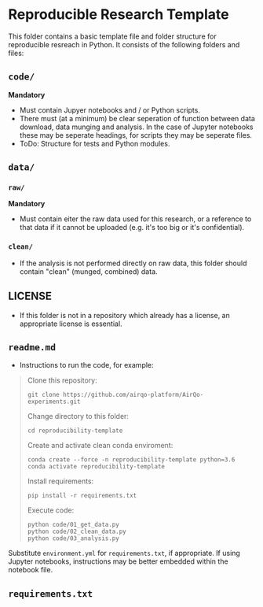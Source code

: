 # Reproducible Research Template

This folder contains a basic template file and folder structure for reproducible resreach in Python. It consists of the following folders and files:

## `code/`

**Mandatory** 

- Must contain Jupyer notebooks and / or Python scripts.
- There must (at a minimum) be clear seperation of function between data download, data munging and analysis. In the case of Jupyter notebooks these may be seperate headings, for scripts they may be seperate files.
- ToDo: Structure for tests and Python modules.

## `data/`

### `raw/`

**Mandatory**

- Must contain eiter the raw data used for this research, or a reference to that data if it cannot be uploaded (e.g. it's too big or it's confidential).

### `clean/`

- If the analysis is not performed directly on raw data, this folder should contain "clean" (munged, combined) data.

## LICENSE

- If this folder is not in a repository which already has a license, an appropriate license is essential.

## `readme.md`

- Instructions to run the code, for example:

> Clone this repository:
> ```
> git clone https://github.com/airqo-platform/AirQo-experiments.git
> ```
> Change directory to this folder:
> ```
> cd reproducibility-template
> ```
> Create and activate clean conda enviroment:
> ```
> conda create --force -n reproducibility-template python=3.6
> conda activate reproducibility-template
> ```
> Install requirements:
> ```
> pip install -r requirements.txt
> ```
> Execute code:
> ```
> python code/01_get_data.py
> python code/02_clean_data.py
> python code/03_analysis.py
> ```


Substitute `environment.yml` for `requirements.txt`, if appropriate. If using Jupyter notebooks, instructions may be better embedded within the notebook file.

## `requirements.txt`
